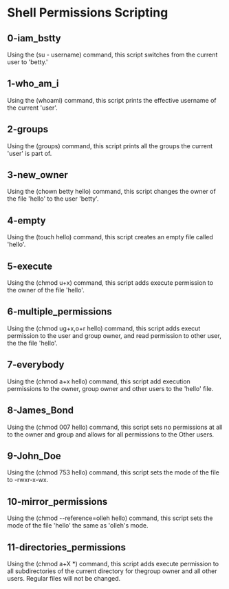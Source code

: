 # Shell Permissions Scripting

## 0-iam_bstty
Using the (su - username) command, this script switches from the current user to 'betty.'

## 1-who_am_i
Using the (whoami) command, this script prints the effective username of the current 'user'.

## 2-groups
Using the (groups) command, this script prints all the groups the current 'user' is part of.

## 3-new_owner
Using the (chown betty hello) command, this script changes the owner of the file 'hello' to the user 'betty'.

## 4-empty
Using the (touch hello) command, this script creates an empty file called 'hello'.

## 5-execute
Using the (chmod u+x) command, this script adds execute permission to the owner of the file 'hello'.

## 6-multiple_permissions
Using the (chmod ug+x,o+r hello) command, this script adds execut permission to the user and group owner, and read permission to other user, the the file 'hello'.

## 7-everybody
Using the (chmod a+x hello) command, this script add execution permissions to the owner, group owner and other users to the 'hello' file.

## 8-James_Bond
Using the (chmod 007 hello) command, this script sets no permissions at all to the owner and group and allows for all permissions to the Other users.

## 9-John_Doe
Using the (chmod 753 hello) command, this script sets the mode of the file to -rwxr-x-wx.

## 10-mirror_permissions
Using the (chmod --reference=olleh hello) command, this script sets the mode of the file 'hello' the same as 'olleh's mode.

## 11-directories_permissions
Using the (chmod a+X *) command, this script adds execute permission to all subdirectories of the current directory for thegroup owner and all other users. Regular files will not be changed.
